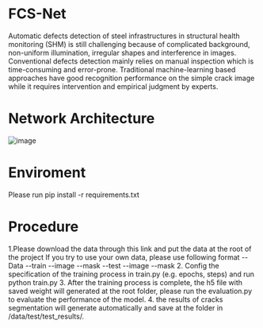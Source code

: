 # FCS-Net
Automatic defects detection of steel infrastructures in structural health monitoring (SHM) is still challenging because of complicated background, non-uniform illumination, irregular shapes and interference in images. Conventional defects detection mainly relies on manual inspection which is time-consuming and error-prone. Traditional machine-learning based approaches have good recognition performance on the simple crack image while it requires intervention and empirical judgment by experts.
# Network Architecture
![image](https://user-images.githubusercontent.com/77284145/124383927-9fc31480-dd01-11eb-90c9-e2f8f9ff85d3.png)
# Enviroment
Please run pip install -r requirements.txt 
# Procedure
1.Please download the data through this link and put the data at the root of the project
If you try to use your own data, please use following format
 --Data
   --train
     --image
     --mask
   --test
     --image
     --mask
2. Config the specification of the training process in train.py (e.g. epochs, steps) and run python train.py
3. After the training process is complete, the h5 file with saved weight will generated at the root folder, please run the evaluation.py to evaluate the performance of the model.
4. the results of cracks segmentation will generate automatically and save at the folder in /data/test/test_results/.

